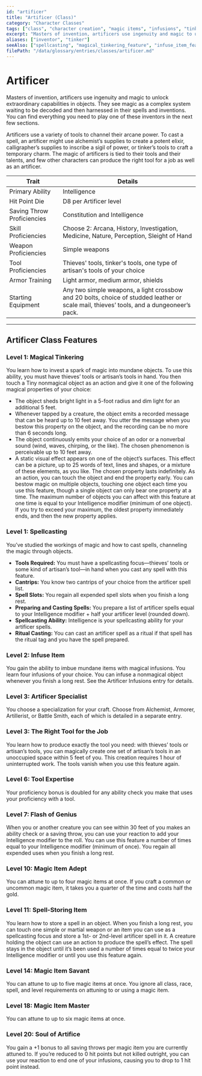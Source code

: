 ```yaml
---
id: "artificer"
title: "Artificer (Class)"
category: "Character Classes"
tags: ["class", "character creation", "magic items", "infusions", "tinker", "inventor", "alchemist", "armorer", "artillerist", "battle smith"]
excerpt: "Masters of invention, artificers use ingenuity and magic to unlock extraordinary capabilities in objects."
aliases: ["inventor", "tinker"]
seeAlso: ["spellcasting", "magical_tinkering_feature", "infuse_item_feature", "artificer_infusions", "alchemist_subclass", "armorer_subclass", "artillerist_subclass", "battle_smith_subclass", "artificer_spell_list"]
filePath: "/data/glossary/entries/classes/artificer.md"
---
```

# Artificer

Masters of invention, artificers use ingenuity and magic to unlock extraordinary capabilities in objects. They see magic as a complex system waiting to be decoded and then harnessed in their spells and inventions. You can find everything you need to play one of these inventors in the next few sections.

Artificers use a variety of tools to channel their arcane power. To cast a spell, an artificer might use alchemist’s supplies to create a potent elixir, calligrapher’s supplies to inscribe a sigil of power, or tinker’s tools to craft a temporary charm. The magic of artificers is tied to their tools and their talents, and few other characters can produce the right tool for a job as well as an artificer.

<div class="not-prose my-6">
  <table class="min-w-full divide-y divide-gray-600 border border-gray-600 rounded-lg shadow-md">
    <thead class="bg-gray-700/50">
      <tr>
        <th scope="col" class="px-4 py-3 text-left text-xs font-medium text-sky-300 uppercase tracking-wider border-b border-gray-600">Trait</th>
        <th scope="col" class="px-4 py-3 text-left text-xs font-medium text-sky-300 uppercase tracking-wider border-b border-gray-600">Details</th>
      </tr>
    </thead>
    <tbody class="bg-gray-800/50 divide-y divide-gray-700">
      <tr class="hover:bg-gray-700/40 transition-colors duration-150">
        <td class="px-4 py-3 text-sm font-medium text-amber-300 align-top">Primary Ability</td>
        <td class="px-4 py-3 text-sm text-gray-300 align-top">Intelligence</td>
      </tr>
      <tr class="hover:bg-gray-700/40 transition-colors duration-150">
        <td class="px-4 py-3 text-sm font-medium text-amber-300 align-top">Hit Point Die</td>
        <td class="px-4 py-3 text-sm text-gray-300 align-top">D8 per Artificer level</td>
      </tr>
      <tr class="hover:bg-gray-700/40 transition-colors duration-150">
        <td class="px-4 py-3 text-sm font-medium text-amber-300 align-top">Saving Throw Proficiencies</td>
        <td class="px-4 py-3 text-sm text-gray-300 align-top">Constitution and Intelligence</td>
      </tr>
      <tr class="hover:bg-gray-700/40 transition-colors duration-150">
        <td class="px-4 py-3 text-sm font-medium text-amber-300 align-top">Skill Proficiencies</td>
        <td class="px-4 py-3 text-sm text-gray-300 align-top">Choose 2: Arcana, History, Investigation, Medicine, Nature, Perception, Sleight of Hand</td>
      </tr>
      <tr class="hover:bg-gray-700/40 transition-colors duration-150">
        <td class="px-4 py-3 text-sm font-medium text-amber-300 align-top">Weapon Proficiencies</td>
        <td class="px-4 py-3 text-sm text-gray-300 align-top">Simple weapons</td>
      </tr>
      <tr class="hover:bg-gray-700/40 transition-colors duration-150">
        <td class="px-4 py-3 text-sm font-medium text-amber-300 align-top">Tool Proficiencies</td>
        <td class="px-4 py-3 text-sm text-gray-300 align-top">Thieves' tools, tinker's tools, one type of artisan's tools of your choice</td>
      </tr>
      <tr class="hover:bg-gray-700/40 transition-colors duration-150">
        <td class="px-4 py-3 text-sm font-medium text-amber-300 align-top">Armor Training</td>
        <td class="px-4 py-3 text-sm text-gray-300 align-top">Light armor, medium armor, shields</td>
      </tr>
      <tr class="hover:bg-gray-700/40 transition-colors duration-150">
        <td class="px-4 py-3 text-sm font-medium text-amber-300 align-top">Starting Equipment</td>
        <td class="px-4 py-3 text-sm text-gray-300 align-top">Any two simple weapons, a light crossbow and 20 bolts, choice of studded leather or scale mail, thieves’ tools, and a dungeoneer’s pack.</td>
      </tr>
    </tbody>
  </table>
</div>

---
## Artificer Class Features

### Level 1: Magical Tinkering
You learn how to invest a spark of magic into mundane objects. To use this ability, you must have thieves’ tools or artisan’s tools in hand. You then touch a Tiny nonmagical object as an action and give it one of the following magical properties of your choice:
- The object sheds bright light in a 5-foot radius and dim light for an additional 5 feet.
- Whenever tapped by a creature, the object emits a recorded message that can be heard up to 10 feet away. You utter the message when you bestow this property on the object, and the recording can be no more than 6 seconds long.
- The object continuously emits your choice of an odor or a nonverbal sound (wind, waves, chirping, or the like). The chosen phenomenon is perceivable up to 10 feet away.
- A static visual effect appears on one of the object’s surfaces. This effect can be a picture, up to 25 words of text, lines and shapes, or a mixture of these elements, as you like.
The chosen property lasts indefinitely. As an action, you can touch the object and end the property early. You can bestow magic on multiple objects, touching one object each time you use this feature, though a single object can only bear one property at a time. The maximum number of objects you can affect with this feature at one time is equal to your Intelligence modifier (minimum of one object). If you try to exceed your maximum, the oldest property immediately ends, and then the new property applies.

### Level 1: Spellcasting
You’ve studied the workings of magic and how to cast spells, channeling the magic through objects.
- **Tools Required:** You must have a spellcasting focus—thieves’ tools or some kind of artisan’s tool—in hand when you cast any spell with this feature.
- **Cantrips:** You know two cantrips of your choice from the artificer spell list.
- **Spell Slots:** You regain all expended spell slots when you finish a long rest.
- **Preparing and Casting Spells:** You prepare a list of artificer spells equal to your Intelligence modifier + half your artificer level (rounded down).
- **Spellcasting Ability:** Intelligence is your spellcasting ability for your artificer spells.
- **Ritual Casting:** You can cast an artificer spell as a ritual if that spell has the ritual tag and you have the spell prepared.

### Level 2: Infuse Item
You gain the ability to imbue mundane items with magical infusions. You learn four infusions of your choice. You can infuse a nonmagical object whenever you finish a long rest. See the Artificer Infusions entry for details.

### Level 3: Artificer Specialist
You choose a specialization for your craft. Choose from Alchemist, Armorer, Artillerist, or Battle Smith, each of which is detailed in a separate entry.

### Level 3: The Right Tool for the Job
You learn how to produce exactly the tool you need: with thieves’ tools or artisan’s tools, you can magically create one set of artisan’s tools in an unoccupied space within 5 feet of you. This creation requires 1 hour of uninterrupted work. The tools vanish when you use this feature again.

### Level 6: Tool Expertise
Your proficiency bonus is doubled for any ability check you make that uses your proficiency with a tool.

### Level 7: Flash of Genius
When you or another creature you can see within 30 feet of you makes an ability check or a saving throw, you can use your reaction to add your Intelligence modifier to the roll. You can use this feature a number of times equal to your Intelligence modifier (minimum of once). You regain all expended uses when you finish a long rest.

### Level 10: Magic Item Adept
You can attune to up to four magic items at once. If you craft a common or uncommon magic item, it takes you a quarter of the time and costs half the gold.

### Level 11: Spell-Storing Item
You learn how to store a spell in an object. When you finish a long rest, you can touch one simple or martial weapon or an item you can use as a spellcasting focus and store a 1st- or 2nd-level artificer spell in it. A creature holding the object can use an action to produce the spell’s effect. The spell stays in the object until it’s been used a number of times equal to twice your Intelligence modifier or until you use this feature again.

### Level 14: Magic Item Savant
You can attune to up to five magic items at once. You ignore all class, race, spell, and level requirements on attuning to or using a magic item.

### Level 18: Magic Item Master
You can attune to up to six magic items at once.

### Level 20: Soul of Artifice
You gain a +1 bonus to all saving throws per magic item you are currently attuned to. If you’re reduced to 0 hit points but not killed outright, you can use your reaction to end one of your infusions, causing you to drop to 1 hit point instead.